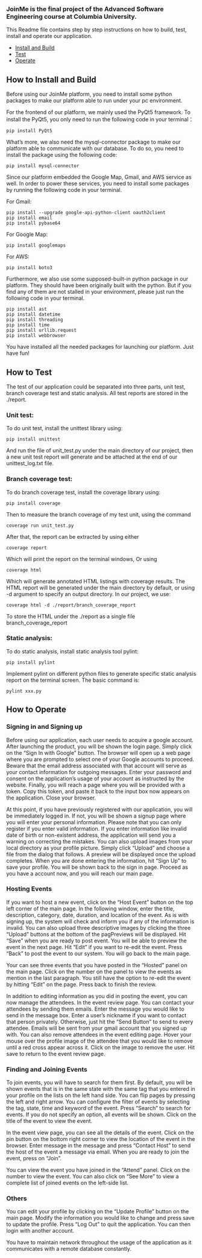 ### JoinMe is the final project of the Advanced Software Engineering course at Columbia University.
This Readme file contains step by step instructions on how to build, test, install and operate our application.

* [Install and Build](#how-to-install-and-build)
* [Test](#how-to-test)
* [Operate](#how-to-operate)

## How to Install and Build
Before using our JoinMe platform, you need to install some python packages to make our platform able to run under your pc environment.

For the frontend of our platform, we mainly used the PyQt5 framework.
To install the PyQt5, you only need to run the following code in your terminal：
```shell
pip install PyQt5
```
What’s more, we also need the mysql-connector package to make our platform able to communicate with our database. To do so, you need to install the package using the following code:
```shell
pip install mysql-connector
```
Since our platform embedded the Google Map, Gmail, and AWS service as well. In order to power these services, you need to install some packages by running the following code in your terminal.

For Gmail:
```shell
pip install --upgrade google-api-python-client oauth2client
pip install email
pip install pybase64
```
For Google Map:
```shell
pip install googlemaps
```
For AWS:
```shell
pip install boto3
```
Furthermore, we also use some supposed-built-in python package in our platform. They should have been originally built with the python. But if you find any of them are not stalled in your environment, please just run the following code in your terminal.
```shell
pip install ast
pip install datetime
pip install threading
pip install time
pip install urllib.request
pip install webbrowser
```
You have installed all the needed packages for launching our platform. 
Just have fun!

## How to Test
The test of our application could be separated into three parts, unit test, branch coverage test and static analysis. All test reports are stored in the ./report.
### Unit test: 
To do unit test, install the unittest library using:
```shell
pip install unittest
```
And run the file of unit_test.py under the main directory of our project, then a new unit test report will generate and be attached at the end of our unittest_log.txt file.
### Branch coverage test:
To do branch coverage test, install the coverage library using:
```shell
pip install coverage
```
Then to measure the branch coverage of my test unit, using the command
```shell
coverage run unit_test.py
```
After that, the report can be extracted by using either
```shell
coverage report
```
Which will print the report on the terminal windows, Or using 
```shell
coverage html
```
Which will generate annotated HTML listings with coverage results. The HTML report will be generated under the main directory by default, or using -d argument to specify an output directory. In our project, we use:
```shell
coverage html -d ./report/branch_coverage_report
```
To store the HTML under the ./report as a single file branch_coverage_report
### Static analysis:
To do static analysis, install static analysis tool pylint:
```shell
pip install pylint
```
Implement pylint on different python files to generate specific static analysis report on the terminal screen. The basic command is:
```shell
pylint xxx.py
```
## How to Operate
### Signing in and Signing up
Before using our application, each user needs to acquire a google account. After launching the product, you will be shown the login page. Simply click on the “Sign In with Google” button. The browser will open up a web page where you are prompted to select one of your Google accounts to proceed. Beware that the email address associated with that account will serve as your contact information for outgoing messages. Enter your password and consent on the application’s usage of your account as instructed by the website. Finally, you will reach a page where you will be provided with a token. Copy this token, and paste it back to the input box now appears on the application. Close your browser. 

At this point, if you have previously registered with our application, you will be immediately logged in. If not, you will be shown a signup page where you will enter your personal information. Please note that you can only register if you enter valid information. If you enter information like invalid date of birth or non-existent address, the application will send you a warning on correcting the mistakes. You can also upload images from your local directory as your profile picture. Simply click “Upload” and choose a file from the dialog that follows. A preview will be displayed once the upload completes. When you are done entering the information, hit “Sign Up” to save your profile. You will be shown back to the sign in page. Proceed as you have a account now, and you will reach our main page. 
### Hosting Events
If you want to host a new event, click on the “Host Event” button on the top left corner of the main page. In the following window, enter the title, description, category, date, duration, and location of the event. As is with signing up, the system will check and inform you if any of the information is invalid. You can also upload three descriptive images by clicking the three “Upload” buttons at the bottom of the pagPreviews will be displayed. Hit “Save” when you are ready to post event. You will be able to preview the event in the next page. Hit “Edit” if you want to re-edit the event. Press “Back” to post the event to our system. You will go back to the main page. 

Your can see three events that you have posted in the “Hosted” panel on the main page. Click on the number on the panel to view the events as mention in the last paragraph. You still have the option to re-edit the event by hitting “Edit” on the page. Press back to finish the review. 

In addition to editing information as you did in posting the event, you can now manage the attendees. In the event review page. You can contact your attendees by sending them emails. Enter the message you would like to send in the message box. Enter a user’s nickname if you want to contact that person privately. Otherwise, just hit the “Send Button” to send to every attendee. Emails will be sent from your gmail account that you signed up with. You can also remove attendees in the event editing page. Hover your mouse over the profile image of the attendee that you would like to remove until a red cross appear across it. Click on the image to remove the user. Hit save to return to the event review page.  
### Finding and Joining Events
To join events, you will have to search for them first. By default, you will be shown events that is in the same state with the same tag that you entered in your profile on the lists on the left hand side. You can flip pages by pressing the left and right arrow. You can configure the filter of events by selecting the tag, state, time and keyword of the event. Press “Search” to search for events. If you do not specify an option, all events will be shown. Click on the title of the event to view the event. 

In the event view page, you can see all the details of the event. Click on the pin button on the bottom right corner to view the location of the event in the browser. Enter message in the message and press “Contact Host” to send the host of the event a message via email. When you are ready to join the event, press on “Join”. 

You can view the event you have joined in the “Attend” panel. Click on the number to view the event. You can also click on “See More” to view a complete list of joined events on the left-side list. 
### Others
You can edit your profile by clicking on the “Update Profile” button on the main page. Modify the information you would like to change and press save to update the profile. Press “Log Out” to quit the application. You can then login with another account. 

You have to maintain network throughout the usage of the application as it communicates with a remote database constantly.
